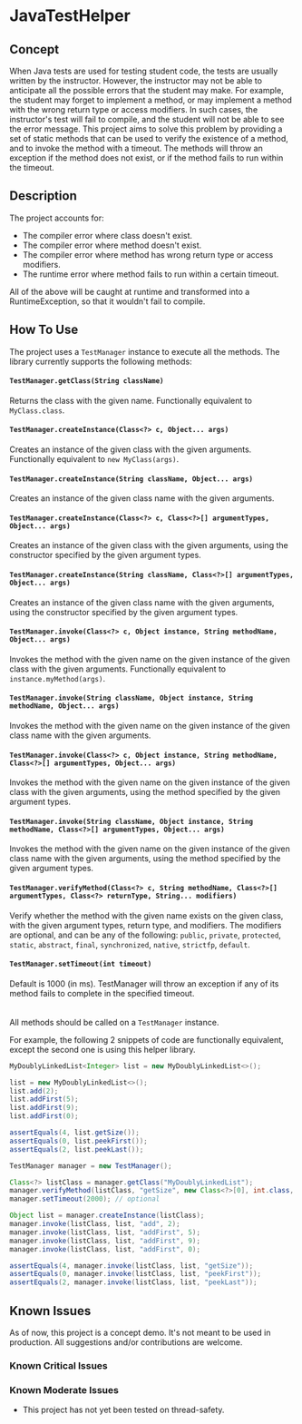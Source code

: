 # JavaTestHelper

## Concept
When Java tests are used for testing student code, the tests are usually written by the instructor. However, the instructor may not be able to anticipate all the possible errors that the student may make. For example, the student may forget to implement a method, or may implement a method with the wrong return type or access modifiers. In such cases, the instructor's test will fail to compile, and the student will not be able to see the error message. This project aims to solve this problem by providing a set of static methods that can be used to verify the existence of a method, and to invoke the method with a timeout. The methods will throw an exception if the method does not exist, or if the method fails to run within the timeout.

## Description
The project accounts for:
* The compiler error where class doesn't exist.
* The compiler error where method doesn't exist.
* The compiler error where method has wrong return type or access modifiers.
* The runtime error where method fails to run within a certain timeout.

All of the above will be caught at runtime and transformed into a RuntimeException, so that it wouldn't fail to compile.

## How To Use
The project uses a `TestManager` instance to execute all the methods. The library currently supports the following methods:
#### `TestManager.getClass(String className)`
Returns the class with the given name. Functionally equivalent to `MyClass.class`.
#### `TestManager.createInstance(Class<?> c, Object... args)`
Creates an instance of the given class with the given arguments. Functionally equivalent to `new MyClass(args)`.
#### `TestManager.createInstance(String className, Object... args)`
Creates an instance of the given class name with the given arguments.
#### `TestManager.createInstance(Class<?> c, Class<?>[] argumentTypes, Object... args)`
Creates an instance of the given class with the given arguments, using the constructor specified by the given argument types.
#### `TestManager.createInstance(String className, Class<?>[] argumentTypes, Object... args)`
Creates an instance of the given class name with the given arguments, using the constructor specified by the given argument types.
#### `TestManager.invoke(Class<?> c, Object instance, String methodName, Object... args)`
Invokes the method with the given name on the given instance of the given class with the given arguments. Functionally equivalent to `instance.myMethod(args)`.
#### `TestManager.invoke(String className, Object instance, String methodName, Object... args)`
Invokes the method with the given name on the given instance of the given class name with the given arguments.
#### `TestManager.invoke(Class<?> c, Object instance, String methodName, Class<?>[] argumentTypes, Object... args)`
Invokes the method with the given name on the given instance of the given class with the given arguments, using the method specified by the given argument types.
#### `TestManager.invoke(String className, Object instance, String methodName, Class<?>[] argumentTypes, Object... args)`
Invokes the method with the given name on the given instance of the given class name with the given arguments, using the method specified by the given argument types.
#### `TestManager.verifyMethod(Class<?> c, String methodName, Class<?>[] argumentTypes, Class<?> returnType, String... modifiers)`
Verify whether the method with the given name exists on the given class, with the given argument types, return type, and modifiers. The modifiers are optional, and can be any of the following: `public`, `private`, `protected`, `static`, `abstract`, `final`, `synchronized`, `native`, `strictfp`, `default`.
#### `TestManager.setTimeout(int timeout)`
Default is 1000 (in ms). TestManager will throw an exception if any of its method fails to complete in the specified timeout.
<br /><br /><br />
All methods should be called on a `TestManager` instance.

For example, the following 2 snippets of code are functionally equivalent, except the second one is using this helper library.

```Java
MyDoublyLinkedList<Integer> list = new MyDoublyLinkedList<>();

list = new MyDoublyLinkedList<>();
list.add(2);
list.addFirst(5);
list.addFirst(9);
list.addFirst(0);

assertEquals(4, list.getSize());
assertEquals(0, list.peekFirst());
assertEquals(2, list.peekLast());
```

```Java
TestManager manager = new TestManager();

Class<?> listClass = manager.getClass("MyDoublyLinkedList");
manager.verifyMethod(listClass, "getSize", new Class<?>[0], int.class, "public"); // optional
manager.setTimeout(2000); // optional

Object list = manager.createInstance(listClass);
manager.invoke(listClass, list, "add", 2);
manager.invoke(listClass, list, "addFirst", 5);
manager.invoke(listClass, list, "addFirst", 9);
manager.invoke(listClass, list, "addFirst", 0);

assertEquals(4, manager.invoke(listClass, list, "getSize"));
assertEquals(0, manager.invoke(listClass, list, "peekFirst"));
assertEquals(2, manager.invoke(listClass, list, "peekLast"));
```

## Known Issues
As of now, this project is a concept demo. It's not meant to be used in production. All suggestions and/or contributions are welcome.

### Known Critical Issues

### Known Moderate Issues
* This project has not yet been tested on thread-safety.
